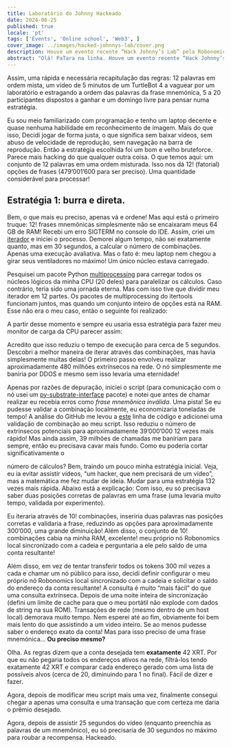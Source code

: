 ```yaml
---
title: Laboratório do Johnny Hackeado
date: 2024-06-25
published: true
locale: 'pt'
tags: ['Events', 'Online school', 'Web3', ]
cover_image: ../images/hacked-johnnys-lab/cover.png
description: Houve um evento recente “Hack Johnny’s Lab” pela Robonomics e eu acredito que consegui hackeá-lo de alguma forma! Além da primeira tentativa que perdi devido a um mal-entendido das regras, ganhei todas as rodadas das quais participei e aqui está uma breve história de “como fazer”.
abstract: "Olá! PaTara na linha. Houve um evento recente “Hack Johnny’s Lab” pela Robonomics e eu acredito que consegui hackeá-lo de alguma forma! Além da primeira tentativa que perdi devido a um mal-entendido das regras, ganhei todas as rodadas das quais participei e aqui está uma breve história de “como fazer”. "
---
```


Assim, uma rápida e necessária recapitulação das regras: 12 palavras em ordem mista, um vídeo de 5 minutos de um TurtleBot 4 a vaguear por um laboratório
e estragando a ordem das palavras da frase mnemónica, 5 a 20 participantes dispostos a ganhar e um domingo livre para pensar numa estratégia.

<rb-image zoom src="./images/hacked-johnnys-lab/0.png" alt="Game Interface" />

Eu sou meio familiarizado com programação e tenho um laptop decente e quase nenhuma habilidade em reconhecimento de imagem. Mais do que isso, 
Decidi jogar de forma justa, o que significa sem baixar vídeos, sem abuso de velocidade de reprodução, sem navegação na barra de reprodução. 
Então a estratégia escolhida foi um bom e velho bruteforce. Parece mais hacking do que qualquer outra coisa.
O que temos aqui: um conjunto de 12 palavras em uma ordem misturada. Isso nos dá 12! (fatorial) opções de frases 
(479’001’600 para ser preciso). Uma quantidade considerável para processar!


## Estratégia 1: burra e direta.

Bem, o que mais eu preciso, apenas vá e ordene! Mas aqui está o primeiro truque: 12! frases mnemônicas simplesmente não se encaixaram 
meus 64 GB de RAM! Recebi um erro SIGTERM no console do IDE. 
Assim, criei um [iterador](https://docs.python.org/3/library/itertools.html#itertools.permutations) e iniciei o processo.
Demorei algum tempo, não sei exatamente quanto, mas em 30 segundos, a calcular o número de combinações.
Apenas uma execução avaliativa. Mas o fato é: meu laptop nem chegou a girar seus ventiladores no máximo! Um único núcleo estava carregado. 

Pesquisei um pacote Python [multiprocessing](https://docs.python.org/3/library/multiprocessing.html) para carregar todos 
os núcleos lógicos da minha CPU (20 deles) para paralelizar os cálculos. Caso contrário, teria sido uma jornada eterna. 
Mas com isso tive que dividir meu iterador em 12 partes. Os pacotes de multiprocessing do itertools funcionam juntos, 
mas quando um conjunto inteiro de opções está na RAM. Esse não era o meu caso, então o seguinte foi realizado:

<rb-image zoom src="./images/hacked-johnnys-lab/1.png" alt="Parallelizing"/>


A partir desse momento e sempre eu usaria essa estratégia para fazer meu monitor de carga da CPU parecer assim:

<rb-image zoom src="./images/hacked-johnnys-lab/1_1.png" alt="CPU Load"/>


Acredito que isso reduziu o tempo de execução para cerca de 5 segundos. Descobri a melhor maneira de iterar através 
das combinações, mas havia simplesmente muitas delas! O primeiro passo envolveu realizar aproximadamente 480 milhões 
extrínsecos na rede. O nó simplesmente me baniria por DDOS e mesmo sem isso levaria uma eternidade!

<rb-image zoom src="./images/hacked-johnnys-lab/2.png" alt="1st Attempt"/>


Apenas por razões de depuração, iniciei o script (para comunicação com o nó usei um 
[py-substrate-interface](https://pypi.org/project/substrate-interface/1.0.3/) pacote) e notei que antes de chamar 
realizar eu recebia erros como _frase mnemônica inválida_. Uma pista! Se eu pudesse validar a combinação localmente, 
eu economizaria toneladas de tempo! A análise do GitHub me levou a 
[este](https://github.com/polkascan/py-substrate-interface/blob/master/substrateinterface/keypair.py#L170) 
linha de código e adicionei uma validação de combinação ao meu script. Isso reduziu o número de extrínsecos potenciais para aproximadamente 39’000’000 12 vezes mais rápido!
Mas ainda assim, 39 milhões de chamadas me baniriam para sempre, então eu precisava cavar mais fundo. Como eu poderia cortar significativamente o

<rb-image zoom src="./images/hacked-johnnys-lab/3.png" alt="2nd Attempt"/>


número de cálculos? Bem, traindo um pouco minha estratégia inicial. Veja, eu ia evitar assistir vídeos, 
“um hacker, que nem precisará de um vídeo”, mas a matemática me fez mudar de ideia. Mudar para uma estratégia 132 vezes mais rápida. 
Abaixo está a explicação: 
Com isso, eu só precisava saber duas posições corretas de palavras em uma frase (uma levaria muito tempo, validada por experimento).

<rb-image zoom src="./images/hacked-johnnys-lab/4.png" alt="2 Words Insertion"/>


Eu iteraria através de 10! combinações, inseriria duas palavras nas posições corretas e validaria a frase, 
reduzindo as opções para aproximadamente 300’000, uma grande diminuição! Além disso, o conjunto de 10! combinações cabia na minha RAM, excelente! 
meu próprio nó Robonomics local sincronizado com a cadeia e perguntaria a ele pelo saldo de uma conta resultante!

<rb-image zoom src="./images/hacked-johnnys-lab/5.png" alt="3rd Attempt"/>


Além disso, em vez de tentar transferir todos os tokens 300 mil vezes a cada e chamar um nó público para isso, decidi definir
configurar o meu próprio nó Robonomics local sincronizado com a cadeia e solicitar o saldo do endereço da conta resultante!
A consulta é muito “mais fácil” do que uma consulta extrínseca. Depois de uma noite inteira de sincronização (defini um limite de cache para que o meu
portátil não explode com dados de string na sua ROM). Transações de rede
(mesmo dentro de um host local) demorava muito tempo. Nem esperei até ao fim, obviamente foi bem mais lento do que
assistindo a um vídeo inteiro. Se ao menos pudesse saber o endereço exato da conta! Mas para isso preciso de uma frase mnemónica... **Ou preciso mesmo?**

Olha. As regras dizem que a conta desejada tem **exatamente** 42 XRT. Por que eu não pegaria todos os endereços ativos na rede,
filtrá-los tendo exatamente 42 XRT e comparar cada endereço gerado com uma lista de possíveis alvos 
(cerca de 20, diminuindo para 1 no final). Fácil de dizer e fazer. 

Agora, depois de modificar meu script mais uma vez, finalmente consegui chegar a apenas uma consulta e uma transação que com certeza 
me daria o prêmio desejado.

<rb-image zoom src="./images/hacked-johnnys-lab/6.png" alt="4th Attempt"/>


Agora, depois de assistir 25 segundos do vídeo (enquanto preenchia as palavras de um mnemônico), 
eu só precisaria de 30 segundos no máximo para roubar a recompensa. Hackeado.

<rb-image zoom src="./images/hacked-johnnys-lab/7.png" alt="Discord Bot Notification"/>



